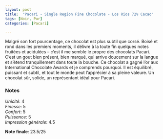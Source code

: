 ```yaml
---
layout: post
title:  "Pacari - Single Region Fine Chocolate - Los Rios 72% Cacao"
tags: [Noir, Pur] 
categories: [Pacari]

---
```


Malgré son fort pourcentage, ce chocolat est plus subtil que corsé. Boisé et rond dans les premiers moments, il délivre à la toute fin quelques notes fruitées et acidulées – c’est il me semble le propre des chocolats Pacari. C’est un gout bien présent, bien marqué, qui arrive doucement sur la langue et s’étend tranquillement dans toute la bouche.
Ce chocolat a gagné l’or aux International Chocolate Awards et je comprends pourquoi. Il est équilibré, puissant et subtil, et tout le monde peut l’apprécier à sa pleine valeure. Un chocolat sûr, solide, un représentant idéal pour Pacari.


### Notes

_Unicité_: 4  
_Finesse_: 5  
_Confort_: 5  
_Puissance_: 5  
_Impression générale_: 4.5

**Note finale**: 23.5/25
